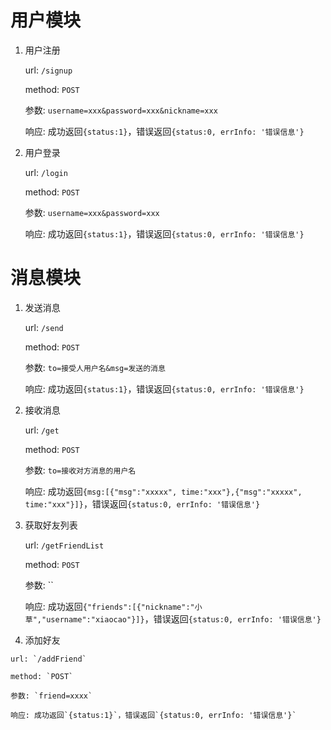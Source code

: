 # 用户模块
1. 用户注册

    url: `/signup`
    
    method: `POST`
    
    参数: `username=xxx&password=xxx&nickname=xxx`
    
    响应: 成功返回`{status:1}`，错误返回`{status:0, errInfo: '错误信息'}`
   
2. 用户登录

    url: `/login`
    
    method: `POST`
    
    参数: `username=xxx&password=xxx`
    
    响应: 成功返回`{status:1}`，错误返回`{status:0, errInfo: '错误信息'}`


# 消息模块

1. 发送消息

    url: `/send`
    
    method: `POST`
    
    参数: `to=接受人用户名&msg=发送的消息`
    
    响应: 成功返回`{status:1}`，错误返回`{status:0, errInfo: '错误信息'}`
   
2. 接收消息

    url: `/get`
    
    method: `POST`
    
    参数: `to=接收对方消息的用户名`
    
    响应: 成功返回`{msg:[{"msg":"xxxxx", time:"xxx"},{"msg":"xxxxx", time:"xxx"}]}`，错误返回`{status:0, errInfo: '错误信息'}`
 
 3. 获取好友列表
 
    url: `/getFriendList`
    
    method: `POST`
    
    参数: ``
    
    响应: 成功返回`{"friends":[{"nickname":"小草","username":"xiaocao"}]}`，错误返回`{status:0, errInfo: '错误信息'}`
    
  4. 添加好友
 
    url: `/addFriend`
    
    method: `POST`
    
    参数: `friend=xxxx`
    
    响应: 成功返回`{status:1}`，错误返回`{status:0, errInfo: '错误信息'}`